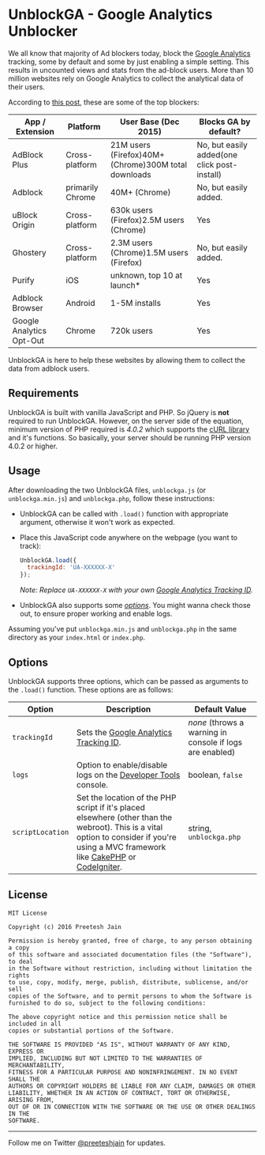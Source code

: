 # UnblockGA - Google Analytics Unblocker

We all know that majority of Ad blockers today, block the [Google Analytics](http://analytics.google.com) tracking, some by default and some by just enabling a simple setting. This results in uncounted views and stats from the ad-block users. More than 10 million websites rely on Google Analytics to collect the analytical data of their users.

According to [this post](https://www.quantable.com/analytics/how-many-users-block-google-analytics), these are some of the top blockers:

| App / Extension | Platform | User Base (Dec 2015) | Blocks GA by default? |
|--------------------------|------------------|------------------------------------------------------|----------------------------------------------|
| AdBlock Plus | Cross-platform | 21M users (Firefox)40M+ (Chrome)300M total downloads | No, but easily added(one click post-install) |
| Adblock | primarily Chrome | 40M+ (Chrome) | No, but easily added. |
|  uBlock Origin | Cross-platform | 630k users (Firefox)2.5M users (Chrome) | Yes |
| Ghostery | Cross-platform | 2.3M users (Chrome)1.5M users (Firefox) | No, but easily added. |
| Purify | iOS | unknown, top 10 at launch* | Yes |
| Adblock Browser | Android | 1-5M installs | Yes |
| Google Analytics Opt-Out | Chrome | 720k users | Yes |

UnblockGA is here to help these websites by allowing them to collect the data from adblock users.

## Requirements

UnblockGA is built with vanilla JavaScript and PHP. So jQuery is **not** required to run UnblockGA. However, on the server side of the equation, minimum version of PHP required is *4.0.2* which supports the [cURL library](https://curl.haxx.se) and it's functions. So basically, your server should be running PHP version 4.0.2 or higher.

## Usage

After downloading the two UnblockGA files, `unblockga.js` (or `unblockga.min.js`) and `unblockga.php`, follow these instructions:

- UnblockGA can be called with `.load()` function with appropriate argument, otherwise it won't work as expected.

- Place this JavaScript code anywhere on the webpage (you want to track):
   ```javascript
   UnblockGA.load({
     trackingId: 'UA-XXXXXX-X'
   }); 
   ```
   *Note: Replace `UA-XXXXXX-X` with your own [Google Analytics Tracking ID](https://support.google.com/analytics/answer/1032385?hl=en).*

- UnblockGA also supports some [*options*](#options). You might wanna check those out, to ensure proper working and enable logs.

Assuming you've put `unblockga.min.js` and `unblockga.php` in the same directory as your `index.html` or `index.php`.

## Options

UnblockGA supports three options, which can be passed as arguments to the `.load()` function. These options are as follows:

| Option | Description | Default Value |
|-|-|-|
| `trackingId` | Sets the [Google Analytics Tracking ID](https://support.google.com/analytics/answer/1032385?hl=en). | *none* (throws a warning in console if logs are enabled) |
| `logs` | Option to enable/disable logs on the [Developer Tools](http://developer.chrome.com/devtools) console. | boolean, `false` |
| `scriptLocation` | Set the location of the PHP script if it's placed elsewhere (other than the webroot). This is a vital option to consider if you're using a MVC framework like [CakePHP](http://cakephp.org) or [CodeIgniter](https://www.codeigniter.com). | string, `unblockga.php` |

## License

```
MIT License

Copyright (c) 2016 Preetesh Jain

Permission is hereby granted, free of charge, to any person obtaining a copy
of this software and associated documentation files (the "Software"), to deal
in the Software without restriction, including without limitation the rights
to use, copy, modify, merge, publish, distribute, sublicense, and/or sell
copies of the Software, and to permit persons to whom the Software is
furnished to do so, subject to the following conditions:

The above copyright notice and this permission notice shall be included in all
copies or substantial portions of the Software.

THE SOFTWARE IS PROVIDED "AS IS", WITHOUT WARRANTY OF ANY KIND, EXPRESS OR
IMPLIED, INCLUDING BUT NOT LIMITED TO THE WARRANTIES OF MERCHANTABILITY,
FITNESS FOR A PARTICULAR PURPOSE AND NONINFRINGEMENT. IN NO EVENT SHALL THE
AUTHORS OR COPYRIGHT HOLDERS BE LIABLE FOR ANY CLAIM, DAMAGES OR OTHER
LIABILITY, WHETHER IN AN ACTION OF CONTRACT, TORT OR OTHERWISE, ARISING FROM,
OUT OF OR IN CONNECTION WITH THE SOFTWARE OR THE USE OR OTHER DEALINGS IN THE
SOFTWARE.
```

***

Follow me on Twitter [@preeteshjain](http://twitter.com/preeteshjain) for updates.